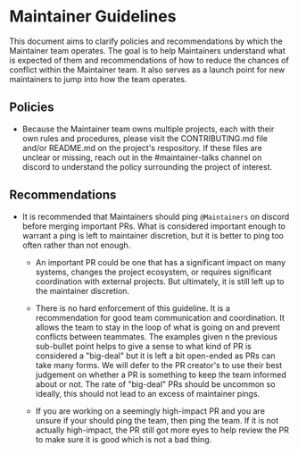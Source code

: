 # Maintainer Guidelines

This document aims to clarify policies and recommendations by which the Maintainer team operates. The goal is to help Maintainers understand what is expected of them and recommendations of how to reduce the chances of conflict within the Maintainer team. It also serves as a launch point for new maintainers to jump into how the team operates.

## Policies

- Because the Maintainer team owns multiple projects, each with their own rules and procedures, please visit the CONTRIBUTING.md file and/or README.md on the project's respository. If these files are unclear or missing, reach out in the #maintainer-talks channel on discord to understand the policy surrounding the project of interest.

## Recommendations

- It is recommended that Maintainers should ping `@Maintainers` on discord before merging important PRs. What is considered important enough to warrant a ping is left to maintainer discretion, but it is better to ping too often rather than not enough.

  - An important PR could be one that has a significant impact on many systems, changes the project ecosystem, or requires significant coordination with external projects. But ultimately, it is still left up to the maintainer discretion.
  
  - There is no hard enforcement of this guideline. It is a recommendation for good team communication and coordination. It allows the team to stay in the loop of what is going on and prevent conflicts between teammates. The examples given n the previous sub-bullet point helps to give a sense to what kind of PR is considered a "big-deal" but it is left a bit open-ended as PRs can take many forms. We will defer to the PR creator's to use their best judgement on whether a PR is something to keep the team informed about or not. The rate of "big-deal" PRs should be uncommon so ideally, this should not lead to an excess of maintainer pings.

  - If you are working on a seemingly high-impact PR and you are unsure if your should ping the team, then ping the team. If it is not actually high-impact, the PR still got more eyes to help review the PR to make sure it is good which is not a bad thing.

